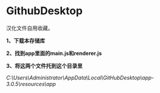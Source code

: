 # GithubDesktop
 汉化文件自用收藏。
 
 **1、下载本存储库**
 
 **2、找到app里面的main.js和renderer.js**
 
 **3、将这两个文件托到这个目录里**
 
*C:\Users\Administrator\AppData\Local\GitHubDesktop\app-3.0.5\resources\app*
